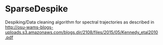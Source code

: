 # SparseDespike
Despiking/Data cleaning algorithm for spectral trajectories as described in http://osu-wams-blogs-uploads.s3.amazonaws.com/blogs.dir/2108/files/2015/05/Kennedy_etal2010.pdf
